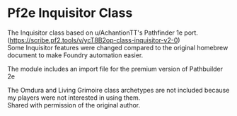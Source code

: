 # Pf2e Inquisitor Class

The Inquisitor class based on u/AchantionTT's Pathfinder 1e port.<br>
(https://scribe.pf2.tools/v/ycT8B2op-class-inquisitor-v2-0)<br>
Some  Inquisitor features were changed compared to the original homebrew document to make Foundry automation easier.

The module includes an import file for the premium version of Pathbuilder 2e<br>

The Omdura and Living Grimoire class archetypes are not included because my players were not interested in using them.<br>
Shared with permission of the original author.
